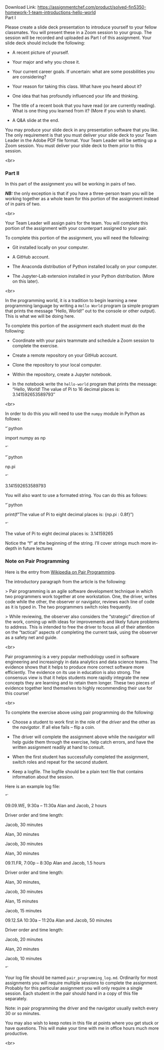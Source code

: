 Download Link: https://assignmentchef.com/product/solved-fin5350-homework-1-team-introductions-hello-world
<br>
Part I




Please create a slide deck presentation to introduce yourself to your fellow classmates. You will present these in a Zoom session to your group. The session will be recorded and uploaded as Part I of this assignment. Your slide deck should include the following:




* A recent picture of yourself.

* Your major and why you chose it.

* Your current career goals. If uncertain: what are some possbilities you are considering?

* Your reason for taking this class. What have you heard about it?

* One idea that has profoundly influenced your life and thinking.

* The title of a recent book that you have read (or are currently reading). What is one thing you learned from it? (More if you wish to share).

* A Q&amp;A slide at the end.




You may produce your slide deck in any presentation software that you like. The only requirement is that you must deliver your slide deck to your Team Leader in the Adobe PDF file format. Your Team Leader will be setting up a Zoom session. You must deliver your slide deck to them prior to this session.




&lt;br&gt;




### Part II




In this part of the assignment you will be working in pairs of two.




___NB:___ the only exception is that if you have a three-person team you will be working together as a whole team for this portion of the assignment instead of in pairs of two.




&lt;br&gt;




Your Team Leader will assign pairs for the team. You will complete this portion of the assignment with your counterpart assigned to your pair.




To complete this portion of the assignment, you will need the following:




* Git installed locally on your computer.

* A GitHub account.

* The Anaconda distribution of Python installed locally on your computer.

* The Jupyter-Lab extension installed in your Python distribution. (More on this later).




&lt;br&gt;




In the programming world, it is a tradition to begin learning a new programming language by writing a `Hello World` program (a simple program that prints the message “Hello, World!” out to the console or other output). This is what we will be doing here.




To complete this portion of the assignment each student must do the following:




* Coordinate with your pairs teammate and schedule a Zoom session to complete the exercise.

* Create a remote repository on your GitHub account.

* Clone the repository to your local computer.

* Within the repository, create a Jupyter notebook.

* In the notebook write the `hello-world` program that prints the message: “Hello, World! The value of Pi to 16 decimal places is: 3.141592653589793″




&lt;br&gt;




In order to do this you will need to use the `numpy` module in Python as follows:







“`python

import numpy as np

“`







“`python

np.pi

“`













3.141592653589793










You will also want to use a formated string. You can do this as follows:







“`python

print(f”The value of Pi to eight decimal places is: {np.pi : 0.8f}”)

“`




The value of Pi to eight decimal places is:  3.14159265







Notice the “f” at the beginning of the string. I’ll cover strings much more in-depth in future lectures




### Note on Pair Programming




Here is the entry from [Wikipedia on Pair Programming](https://en.wikipedia.org/wiki/Pair_programming#:~:text=Pair%20programming%20is%20an%20agile,two%20programmers%20switch%20roles%20frequently.).




The introductory paragraph from the article is the following:




&gt; Pair programming is an agile software development technique in which two programmers work together at one workstation. One, the driver, writes code while the other, the observer or navigator, reviews each line of code as it is typed in. The two programmers switch roles frequently.




&gt; While reviewing, the observer also considers the “strategic” direction of the work, coming up with ideas for improvements and likely future problems to address. This is intended to free the driver to focus all of their attention on the “tactical” aspects of completing the current task, using the observer as a safety net and guide.




&lt;br&gt;




Pair programming is a very popular methodology used in software engineering and increasingly in data analytics and data science teams. The evidence shows that it helps to produce more correct software more efficiently. The evidence on its use in education is also strong. The consensus view is that it helps students more rapidly integrate the new concepts they are learning and to retain them longer. These two pieces of evidence together lend themselves to highly recommending their use for this course!




&lt;br&gt;




To complete the exercise above using pair programming do the following:




* Choose a student to work first in the role of the _driver_ and the other as the _navigator_. If all else fails – flip a coin.

* The driver will complete the assignment above while the navigator will help guide them through the exercise, help catch errors, and have the written assignment readily at hand to consult.

* When the first student has successfully completed the assignment, switch roles and repeat for the second student.

* Keep a logfile. The logfile should be a plain text file that contains information about the session.




Here is an example log file:




“`

09.09.WE, 9:30a – 11:30a Alan and Jacob, 2 hours

Driver order and time length:

Jacob, 30 minutes

Alan, 30 minutes

Jacob, 30 minutes

Alan, 30 minutes




09.11.FR, 7:00p – 8:30p Alan and Jacob, 1.5 hours

Driver order and time length:

Alan, 30 minutes,

Jacob, 30 minutes

Alan, 15 minutes

Jacob, 15 minutes




09.12.SA 10:30a – 11:20a Alan and Jacob, 50 minutes

Driver order and time length:

Jacob, 20 minutes

Alan, 20 minutes

Jacob, 10 minutes

“`




Your log file should be named `pair_programming_log.md`. Ordinarily for most assignments you will require multiple sessions to complete the assignment. Probably for this particular assignment you will only require a single session. Each student in the pair should hand in a copy of this file separately.




Note: in pair programming the driver and the navigator usually switch every 30 or so minutes.




You may also wish to keep notes in this file at points where you get stuck or have questions. This will make your time with me in office hours much more productive.




&lt;br&gt;